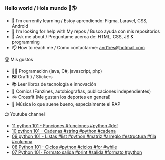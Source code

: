 ### Hello world / Hola mundo 👋🌎

<!--
**xaca/xaca** is a ✨ _special_ ✨ repository because its `README.md` (this file) appears on your GitHub profile.

Here are some ideas to get you started:
-->

- 🌱 I’m currently learning / Estoy aprendiendo: Figma, Laravel, CSS, Android
- 🤔 I’m looking for help with My repos / Busco ayuda con mis repositorios
- 💬 Ask me about / Preguntame acerca de: HTML, CSS, JS & programming 
- 📫 How to reach me / Como contactarme: and1res@hotmail.com

🏆 Mis gustos
- 👨‍💻 Programación (java, C#, javascript, php)
- 🖼️ Graffiti / Stickers
- 📚 Leer libros de tecnología e innovación
- 💢 Comics (Fanzines, autobiografías, publicaciones independientes)
- 🚲 Crossfit (Me gustan los deportes en general)
- 🎤 Música lo que suene bueno, especialmente el RAP
<!--
📝 Frases
- "I only smile in the dark, I only smile when it's complicated" Raybiez
- "De lo que ves créete la mitad de lo que no ves no te creas nada" Kase O
-->
📺 Youtube channel
<!-- BLOG-POST-LIST:START -->
- [11 python 101 - Funciones #funciones #python #def](https://www.youtube.com/watch?v=_xReHgdPJyM)
- [10 python 101 - Cadenas #string #python #cadena](https://www.youtube.com/watch?v=kxuuIDmjVPQ)
- [09 python 101 - Listas #list #python #matriz #arreglo #estructura #fila #columna](https://www.youtube.com/watch?v=r7mRa4N4SyM)
- [08 Python 101 - Ciclos #python #ciclos #for #while](https://www.youtube.com/watch?v=1lm7BshTPWo)
- [07 Python 101- Formato salida #print #salida #formato #python](https://www.youtube.com/watch?v=Hg8cFbjX0Js)
<!-- BLOG-POST-LIST:END -->

